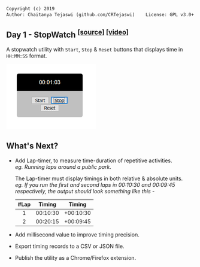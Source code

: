     Copyright (c) 2019
    Author: Chaitanya Tejaswi (github.com/CRTejaswi)    License: GPL v3.0+

## Day 1 - StopWatch <sup>[[source]](/001) [[video]](https://www.youtube.com/watch?v=Kfr0XwW4g-o)</sup>
A stopwatch utility with `Start`, `Stop` & `Reset` buttons that displays time in `HH:MM:SS` format.

![StopWatch](resources/app.png)

## What's Next?
- Add Lap-timer, to measure time-duration of repetitive activities.\
_eg. Running laps around a public park._

    The Lap-timer must display timings in both relative & absolute units.\
    _eg. If you run the first and second laps in 00:10:30 and 00:09:45 respectively, the output should look something like this -_

  |#Lap | Timing |  Timing |
  |:---:|  :---: |  :---:  |
  |  1  |00:10:30|+00:10:30|
  |  2  |00:20:15|+00:09:45|

- Add millisecond value to improve timing precision.
- Export timing records to a CSV or JSON file.
- Publish the utility as a Chrome/Firefox extension.